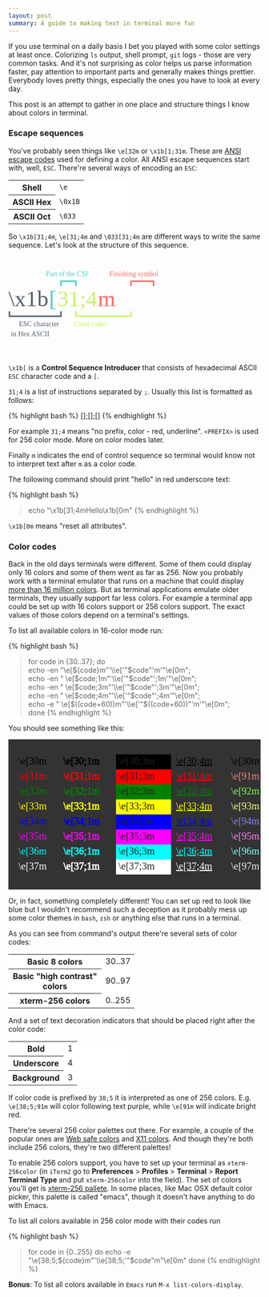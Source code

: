 ```yaml
---
layout: post
summary: A guide to making text in terminal more fun
---
```


If you use terminal on a daily basis I bet you played with some color settings at least once. Colorizing `ls` output, shell prompt, `git` logs - those are very common tasks. And it's not surprising as color helps us parse information faster, pay attention to important parts and generally makes things prettier. Everybody loves pretty things, especially the ones you have to look at every day.

This post is an attempt to gather in one place and structure things I know about colors in terminal.

### Escape sequences

You've probably seen things like `\e[32m` or `\x1b[1;31m`. These are [ANSI escape codes](http://en.wikipedia.org/wiki/ANSI_escape_code) used for defining a color. All ANSI escape sequences start with, well, `ESC`. There're several ways of encoding an `ESC`:

<div class="row">
  <div class="center-block" style="width: 50%; background-color: white;">
    <table class="table table-bordered">
      <tr>
	<th>Shell</th>
	<td><code>\e</code></td>
      </tr>
      <tr>
	<th>ASCII Hex</th>
	<td><code>\0x1B</code></td>
      </tr>
      <tr>
	<th>ASCII Oct</th>
	<td><code>\033</code></td>
      </tr>
    </table>
  </div>
</div>

So `\x1b[31;4m`, `\e[31;4m` and `\033[31;4m` are different ways to write the same sequence. Let's look at the structure of this sequence.

<svg xmlns="http://www.w3.org/2000/svg" class="center-block" width="350px" height="200px">
  <rect fill="white" stroke-width="2" />
  <text font-family="Verdana" font-size="14" y="40">
    <tspan fill="#4ECDC4" dx="75">Part of the CSI</tspan>
    <tspan fill="#FF6B6B" dx="40">Finishing symbol</tspan>
  </text>
  <polyline stroke="#4ECDC4" fill="none" stroke-width="3" points="105,60 105,50 135,50 135,60"/>
  <polyline stroke="#FF6B6B" fill="none" stroke-width="3" points="245,60 245,50 290,50 290,60"/>
  <text font-family="Verdana" font-size="45" y="100">
    <tspan fill="#556270">\x1b</tspan>
    <tspan fill="#4ECDC4" dx="-10">[</tspan>
    <tspan fill="#C7F464" dx="-10">31;4</tspan>
    <tspan fill="#FF6B6B" dx="-10">m</tspan>
  </text>
  <polyline stroke="#556270" fill="none" stroke-width="3" points="2,110 2,120 105,120 105,110"/>
  <polyline stroke="#C7F464" fill="none" stroke-width="3" points="135,110 135,120 245,120 245,110"/>
  <text font-family="Verdana" font-size="14" y="140">
    <tspan fill="#556270" dx="5">ESC character</tspan>
    <tspan fill="#556270" dx="-100" dy="20">in Hex ASCII</tspan>
    <tspan fill="#C7F464" dx="45" dy="-20">Color codes</tspan>
  </text>
</svg>

`\x1b[` is a **Control Sequence Introducer** that consists of hexadecimal ASCII `ESC` character code and a `[`.

`31;4` is a list of instructions separated by `;`. Usually this list is formatted as follows:

{% highlight bash %}
[<PREFIX>];[<COLOR>];[<TEXT DECORATION>]
{% endhighlight %}

For example `31;4` means "no prefix, color - red, underline". `<PREFIX>` is used for 256 color mode. More on color modes later.

Finally `m` indicates the end of control sequence so terminal would know not to interpret text after `m` as a color code.

The following command should print "hello" in red underscore text:

{% highlight bash %}
> echo "\x1b[31;4mHello\x1b[0m"
{% endhighlight %}

`\x1b[0m` means "reset all attributes".

### Color codes

Back in the old days terminals were different. Some of them could display only 16 colors and some of them went as far as 256. Now you probably work with a terminal emulator that runs on a machine that could display [more than 16 million colors](http://en.wikipedia.org/wiki/List_of_monochrome_and_RGB_palettes#24-bit_RGB). But as terminal applications emulate older terminals, they usually support far less colors. For example a terminal app could be set up with 16 colors support or 256 colors support. The exact values of those colors depend on a terminal's settings.

To list all available colors in 16-color mode run:

{% highlight bash %}
> for code in {30..37}; do \
echo -en "\e[${code}m"'\\e['"$code"'m'"\e[0m"; \
echo -en "  \e[$code;1m"'\\e['"$code"';1m'"\e[0m"; \
echo -en "  \e[$code;3m"'\\e['"$code"';3m'"\e[0m"; \
echo -en "  \e[$code;4m"'\\e['"$code"';4m'"\e[0m"; \
echo -e "  \e[$((code+60))m"'\\e['"$((code+60))"'m'"\e[0m"; \
done
{% endhighlight %}

You should see something like this:

<svg xmlns="http://www.w3.org/2000/svg" class="center-block" width="100%" height="300px">
  <rect height="300" fill="#333" width="100%"/>
  <text font-family="Verdana" font-size="20" y="50" x="20">
    <tspan fill="black">\e[30m</tspan>
    <tspan fill="red" dy="30" x="20">\e[31m</tspan>
    <tspan fill="green" dy="30" x="20">\e[32m</tspan>
    <tspan fill="yellow" dy="30" x="20">\e[33m</tspan>
    <tspan fill="blue" dy="30" x="20">\e[34m</tspan>
    <tspan fill="magenta" dy="30" x="20">\e[35m</tspan>
    <tspan fill="cyan" dy="30" x="20">\e[36m</tspan>
    <tspan fill="white" dy="30" x="20">\e[37m</tspan>
  </text>

  <text font-family="Verdana" font-size="20" y="50" x="110">
    <tspan fill="black" stroke="black" x="110">\e[30;1m</tspan>
    <tspan fill="red" dy="30" x="110" stroke="red">\e[31;1m</tspan>
    <tspan fill="green" dy="30" x="110" stroke="green">\e[32;1m</tspan>
    <tspan fill="yellow" dy="30" x="110" stroke="yellow">\e[33;1m</tspan>
    <tspan fill="blue" dy="30" x="110" stroke="blue">\e[34;1m</tspan>
    <tspan fill="magenta" dy="30" x="110" stroke="magenta">\e[35;1m</tspan>
    <tspan fill="cyan" dy="30" x="110" stroke="cyan">\e[36;1m</tspan>
    <tspan fill="white" dy="30" x="110" stroke="white">\e[37;1m</tspan>
  </text>

  <rect x="215" y="30" height="30" width="110" fill="black" />
  <rect x="215" y="60" height="30" width="110" fill="red" />
  <rect x="215" y="90" height="30" width="110" fill="green" />
  <rect x="215" y="120" height="30" width="110" fill="yellow" />
  <rect x="215" y="150" height="30" width="110" fill="blue" />
  <rect x="215" y="180" height="30" width="110" fill="magenta" />
  <rect x="215" y="210" height="30" width="110" fill="cyan" />
  <rect x="215" y="240" height="30" width="110" fill="white" />
  <text font-family="Verdana" font-size="20" y="50" x="220" fill="#222">
    <tspan>\e[30;3m</tspan>
    <tspan dy="30" x="220">\e[31;3m</tspan>
    <tspan dy="30" x="220">\e[32;3m</tspan>
    <tspan dy="30" x="220">\e[33;3m</tspan>
    <tspan dy="30" x="220">\e[34;3m</tspan>
    <tspan dy="30" x="220">\e[35;3m</tspan>
    <tspan dy="30" x="220">\e[36;3m</tspan>
    <tspan dy="30" x="220">\e[37;3m</tspan>
  </text>

  <text font-family="Verdana" font-size="20" y="50" x="335">
    <tspan fill="black" style="text-decoration:underline;">\e[30;4m</tspan>
    <tspan fill="red" dy="30" x="335" style="text-decoration:underline;">\e[31;4m</tspan>
    <tspan fill="green" dy="30" x="335" style="text-decoration:underline;">\e[32;4m</tspan>
    <tspan fill="yellow" dy="30" x="335" style="text-decoration:underline;">\e[33;4m</tspan>
    <tspan fill="blue" dy="30" x="335" style="text-decoration:underline;">\e[34;4m</tspan>
    <tspan fill="magenta" dy="30" x="335" style="text-decoration:underline;">\e[35;4m</tspan>
    <tspan fill="cyan" dy="30" x="335" style="text-decoration:underline;">\e[36;4m</tspan>
    <tspan fill="white" dy="30" x="335" style="text-decoration:underline;">\e[37;4m</tspan>
  </text>

  <text font-family="Verdana" font-size="20" y="50" x="445">
    <tspan fill="7e7e7e">\e[30m</tspan>
    <tspan fill="#ff7e7e" dy="30" x="445">\e[91m</tspan>
    <tspan fill="#7eff43" dy="30" x="445">\e[92m</tspan>
    <tspan fill="#ffff7e" dy="30" x="445">\e[93m</tspan>
    <tspan fill="#7e7eff" dy="30" x="445">\e[94m</tspan>
    <tspan fill="#ff7eff" dy="30" x="445">\e[95m</tspan>
    <tspan fill="#7effff" dy="30" x="445">\e[96m</tspan>
    <tspan fill="#eee" dy="30" x="445">\e[97m</tspan>
  </text>
</svg>

Or, in fact, something completely different! You can set up red to look like blue but I wouldn't recommend such a deception as it probably mess up some color themes in `bash`, `zsh` or anything else that runs in a terminal.

As you can see from command's output there're several sets of color codes:

<div class="row">
  <div class="center-block" style="width: 50%; background-color: white;">
    <table class="table table-bordered">
      <tr>
		<th>Basic 8 colors</th>
		<td>30..37</td>
      </tr>
      <tr>
		<th>Basic "high contrast" colors</th>
		<td>90..97</td>
      </tr>
      <tr>
		<th>xterm-256 colors</th>
		<td>0..255</td>
      </tr>
    </table>
  </div>
</div>

And a set of text decoration indicators that should be placed right after the color code:

<div class="row">
  <div class="center-block" style="width: 50%; background-color: white;">
    <table class="table table-bordered">
      <tr>
		<th>Bold</th>
		<td>1</td>
      </tr>
      <tr>
		<th>Underscore</th>
		<td>4</td>
      </tr>
      <tr>
		<th>Background</th>
		<td>3</td>
      </tr>
    </table>
  </div>
</div>

If color code is prefixed by `38;5` it is interpreted as one of 256 colors. E.g. `\e[38;5;91m` will color following text purple, while `\e[91m` will indicate bright red.

There're several 256 color palettes out there. For example, a couple of the popular ones are [Web safe colors](http://en.wikipedia.org/wiki/Web_colors#Web-safe_colors) and [X11 colors](http://en.wikipedia.org/wiki/X11_color_names). And though they're both include 256 colors, they're two different palettes!

To enable 256 colors support, you have to set up your terminal as `xterm-256color` (in `iTerm2` go to **Preferences** > **Profiles** > **Terminal** > **Report Terminal Type** and put `xterm-256color` into the field). The set of colors you'll get is [xterm-256 pallete](http://en.wikipedia.org/wiki/File:Xterm_256color_chart.svg). In some places, like Mac OSX default color picker, this palette is called "emacs", though it doesn't have anything to do with Emacs.

To list all colors available in 256 color mode with their codes run

{% highlight bash %}
> for code in {0..255}
    do echo -e "\e[38;5;${code}m"'\\e[38;5;'"$code"m"\e[0m"
  done
{% endhighlight %}

**Bonus**: To list all colors available in `Emacs` run `M-x list-colors-display`.
